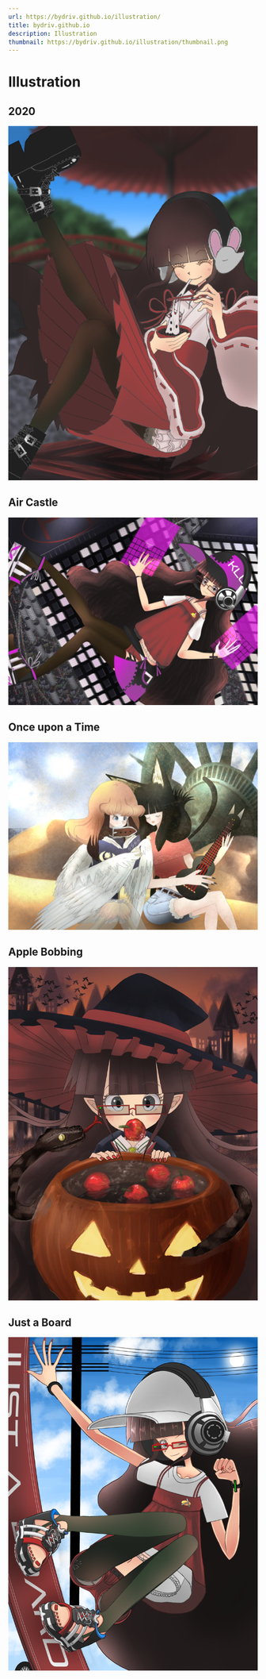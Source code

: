 ```yaml
---
url: https://bydriv.github.io/illustration/
title: bydriv.github.io
description: Illustration
thumbnail: https://bydriv.github.io/illustration/thumbnail.png
---
```


# Illustration

## 2020

![](2020.png)

## Air Castle

![](air-castle.png)

## Once upon a Time

![](once-upon-a-time.png)

## Apple Bobbing

![](apple-bobbing.png)

## Just a Board

![](just-a-board.png)
